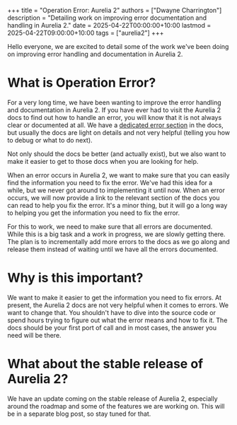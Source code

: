 +++
title = "Operation Error: Aurelia 2"
authors = ["Dwayne Charrington"]
description = "Detailing work on improving error documentation and handling in Aurelia 2."
date = 2025-04-22T00:00:00+10:00
lastmod = 2025-04-22T09:00:00+10:00
tags = ["aurelia2"]
+++

Hello everyone, we are excited to detail some of the work we've been doing on improving error handling and documentation in Aurelia 2.

# What is Operation Error?

For a very long time, we have been wanting to improve the error handling and documentation in Aurelia 2. If you have ever had to visit the Aurelia 2 docs to find out how to handle an error, you will know that it is not always clear or documented at all. We have a [dedicated error section](https://docs.aurelia.io/developer-guides/error-messages) in the docs, but usually the docs are light on details and not very helpful (telling you how to debug or what to do next).

Not only should the docs be better (and actually exist), but we also want to make it easier to get to those docs when you are looking for help.

When an error occurs in Aurelia 2, we want to make sure that you can easily find the information you need to fix the error. We've had this idea for a while, but we never got around to implementing it until now. When an error occurs, we will now provide a link to the relevant section of the docs you can read to help you fix the error. It's a minor thing, but it will go a long way to helping you get the information you need to fix the error.

For this to work, we need to make sure that all errors are documented. While this is a big task and a work in progress, we are slowly getting there. The plan is to incrementally add more errors to the docs as we go along and release them instead of waiting until we have all the errors documented.

# Why is this important?

We want to make it easier to get the information you need to fix errors. At present, the Aurelia 2 docs are not very helpful when it comes to errors. We want to change that. You shouldn't have to dive into the source code or spend hours trying to figure out what the error means and how to fix it. The docs should be your first port of call and in most cases, the answer you need will be there.

# What about the stable release of Aurelia 2?

We have an update coming on the stable release of Aurelia 2, especially around the roadmap and some of the features we are working on. This will be in a separate blog post, so stay tuned for that.
